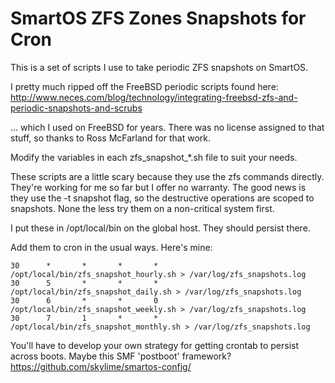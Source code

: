 SmartOS ZFS Zones Snapshots for Cron
=====================

This is a set of scripts I use to take periodic ZFS snapshots on SmartOS.

I pretty much ripped off the FreeBSD periodic scripts found here:
http://www.neces.com/blog/technology/integrating-freebsd-zfs-and-periodic-snapshots-and-scrubs

... which I used on FreeBSD for years.  There was no license assigned to that stuff, so thanks to Ross McFarland for that work.

Modify the variables in each zfs_snapshot_*.sh file to suit your needs.

These scripts are a little scary because they use the zfs commands directly. They're working for me so far but I offer no warranty.  The good news is they use the -t snapshot flag, so the destructive operations are scoped to snapshots.  None the less try them on a non-critical system first.

I put these in /opt/local/bin on the global host.  They should persist there.

Add them to cron in the usual ways.  Here's mine:

```
30      *       *       *       *       /opt/local/bin/zfs_snapshot_hourly.sh > /var/log/zfs_snapshots.log
30      5       *       *       *       /opt/local/bin/zfs_snapshot_daily.sh > /var/log/zfs_snapshots.log
30      6       *       *       0       /opt/local/bin/zfs_snapshot_weekly.sh > /var/log/zfs_snapshots.log
30      7       1       *       *       /opt/local/bin/zfs_snapshot_monthly.sh > /var/log/zfs_snapshots.log
```

You'll have to develop your own strategy for getting crontab to persist across boots.  Maybe this SMF 'postboot' framework? https://github.com/skylime/smartos-config/
